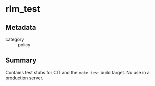 # rlm_test
## Metadata
<dl>
  <dt>category</dt><dd>policy</dd>
</dl>

## Summary

Contains test stubs for CIT and the ``make test`` build target. No
use in a production server.
